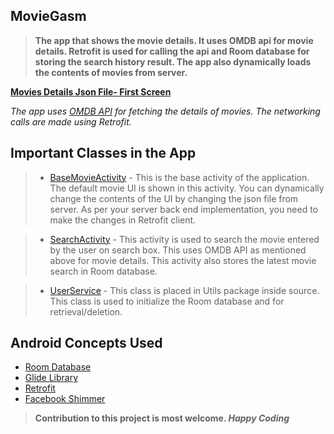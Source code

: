 ## MovieGasm

>**The app that shows the movie details.
It uses OMDB api for movie details.
Retrofit is used for calling the api and Room database for storing the search history result.
The app also dynamically loads the contents of movies from server.**


**[Movies Details Json File- First Screen](https://github.com/spawn08/MovieGasm/blob/master/app/src/main/assets/movie_details.json)**

_The app uses [OMDB API](https://www.omdbapi.com/) for fetching the details of movies. The networking calls are made using Retrofit._

## Important Classes in the App

>* [BaseMovieActivity](https://github.com/spawn08/MovieGasm/blob/master/app/src/main/java/com/spawn/moviegasm/BaseMovieActivity.java) - 
    This is the base activity of the application. The default movie UI is shown in this activity. You can dynamically change the contents of the UI by changing the json file from server.
    As per your server back end implementation, you need to make the changes in Retrofit client.
    
>* [SearchActivity](https://github.com/spawn08/MovieGasm/blob/master/app/src/main/java/com/spawn/moviegasm/SearchActivity.java) - 
   This activity is used to search the movie entered by the user on search box. This uses OMDB API as mentioned above for movie details.
   This activity also stores the latest movie search in Room database. 

>* [UserService](https://github.com/spawn08/MovieGasm/blob/master/app/src/main/java/com/spawn/moviegasm/Utils/UserService.java) - 
   This class is placed in Utils package inside source. This class is used to initialize the Room database and for retrieval/deletion.   
      
## Android Concepts Used
* [Room Database](https://developer.android.com/topic/libraries/architecture/room)
* [Glide Library](https://github.com/bumptech/glide)
* [Retrofit](https://square.github.io/retrofit/) 
* [Facebook Shimmer](https://github.com/facebook/shimmer-android)

> **Contribution to this project is most welcome. _Happy Coding_**